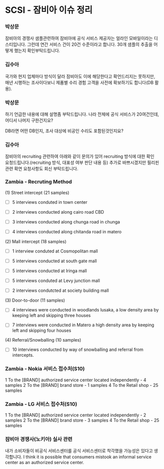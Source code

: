 # SCSI - 잠비아 이슈 정리


### 박상문
잠비아의 경쟁사 샘플관련하여
잠비아에 공식 서비스 제공자는 얼라인 모바일이라는 디스티입니다.
그런데 연간 서비스 건이 20건 수준이라고 합니다.
30개 샘플의 추출을 어떻게 했는지 확인부탁드립니다.


### 김수아
국가와 현지 업체마다 방식이 달라 잠비아도 이에 해당한다고 확언드리지는 못하지만,
매년 시행하는 조사이다보니 제품별 수리 경험 고객을 사전에 확보하기도 합니다(DB 활용).


### 박상문
하기 언급한 내용에 대해 설명좀 부탁드립니다.
나라 전체에 공식 서비스가 20여건인데, 어디서 나머지 구한건지요?
 
DB라면 어떤 DB인지, 조사 대상에 비공인 수리도 포함된것인지요?


### 김수아
잠비아의 recruiting 관련하여 아래와 같이 문의가 있어 
recruiting 방식에 대한 확인 요청드립니다.(recruiting 방식, 대표성 여부 판단 내용 등)
추가로 바쁘시겠지만 필리핀 관련 확연 요청사항도 회신 부탁드립니다.


### Zambia - Recruting Method
(1) Street intercept (21 samples)
- [ ] 5 interviews conduted in town center
- [ ] 2 interviews conducted along cairo road CBD
- [ ] 3 interviews conducted along chunga road in chunga
- [ ] 4 interviews conducted along chitanda road in matero


(2) Mall intercept (18 samples)
- [ ] 1 interview conduted at Cosmopolitan mall
- [ ] 5 interviews conducted at south gate mall
- [ ] 5 interviews conducted at Iringa mall
- [ ] 5 interviews conduted at Levy junction mall
- [ ] 2 interviews condutcted at society building mall


(3) Door-to-door (11 samples)
- [ ] 4 interviews were conducted in woodlands lusaka, a low density area by keeping left and skipping three houses
- [ ] 7 interviews were conducted in Matero a high density area by keeping left and skipping four houses


(4) Referral/Snowballing (10 samples)
- [ ] 10 interviews conducted by way of snowballing and referral from intercepts.


### Zambia - Nokia 서비스 접수처(S10)
1  To the [BRAND] authorized service center located independently - 4 samples
2  To the [BRAND] brand store - 1 samples
4  To the Retail shop - 25 samples

### Zambia - LG 서비스 접수처(S10)
1  To the [BRAND] authorized service center located independently - 2 samples
2  To the [BRAND] brand store - 3 samples
4  To the Retail shop - 25 samples

### 잠비아 경쟁사(노키아) 실사 관련
내가 소비자들이 비공식 서비스센터를 공식 서비스센터로 착각했을 가능성은 있다고 생각합니다.
I think it is possible that consumers mistook an informal service center as an authorized service center.
